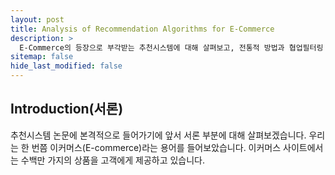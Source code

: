 ```yaml
---
layout: post
title: Analysis of Recommendation Algorithms for E-Commerce
description: >
  E-Commerce의 등장으로 부각받는 추천시스템에 대해 살펴보고, 전통적 방법과 협업필터링 방법을 비교해보는 논문입니다.
sitemap: false
hide_last_modified: false
---
```

## Introduction(서론)
추천시스템 논문에 본격적으로 들어가기에 앞서 서론 부분에 대해 살펴보겠습니다. 
우리는 한 번쯤 이커머스(E-commerce)라는 용어를 들어보았습니다. 이커머스 사이트에서는 
수백만 가지의 상품을 고객에게 제공하고 있습니다.
